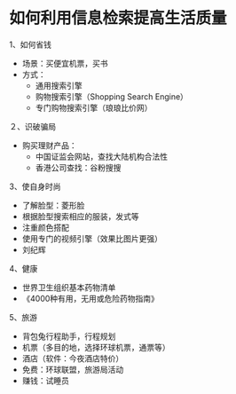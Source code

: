 # 如何利用信息检索提高生活质量

1、如何省钱

* 场景：买便宜机票，买书
* 方式：
  * 通用搜索引擎
  * 购物搜索引擎（Shopping Search Engine）
  * 专门购物搜索引擎（琅琅比价网）

２、识破骗局

* 购买理财产品： 
  * 中国证监会网站，查找大陆机构合法性
  * 香港公司查找：谷粉搜搜

3、使自身时尚

* 了解脸型：菱形脸
* 根据脸型搜索相应的服装，发式等
* 注重颜色搭配
* 使用专门的视频引擎（效果比图片更强）
* 刘纪辉

4、健康

* 世界卫生组织基本药物清单
* 《4000种有用，无用或危险药物指南》

5、旅游

* 背包兔行程助手，行程规划
* 机票（多目的地，选择环球机票，通票等）
* 酒店（软件：今夜酒店特价）
* 免费：环球联盟，旅游局活动
* 赚钱：试睡员